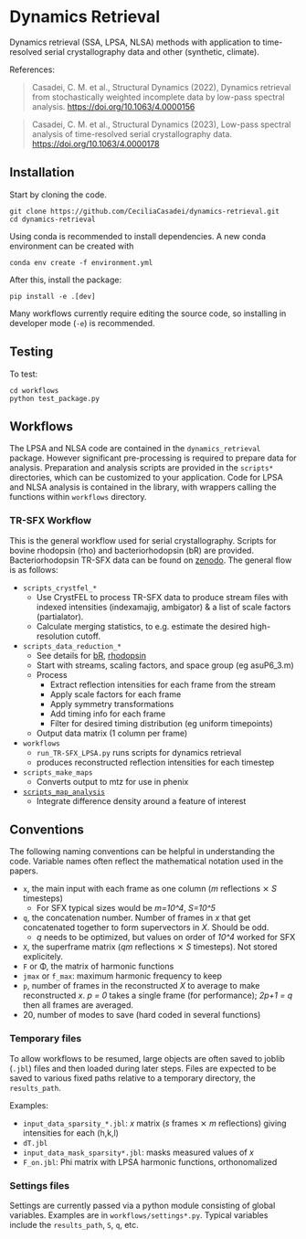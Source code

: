 # Dynamics Retrieval

Dynamics retrieval (SSA, LPSA, NLSA) methods with application to time-resolved serial crystallography data and other (synthetic, climate).

References:

> Casadei, C. M. et al., Structural Dynamics (2022),
> Dynamics retrieval from stochastically weighted incomplete data by low-pass spectral analysis.
> https://doi.org/10.1063/4.0000156

> Casadei, C. M. et al., Structural Dynamics (2023),
> Low-pass spectral analysis of time-resolved serial crystallography data.
> https://doi.org/10.1063/4.0000178

## Installation

Start by cloning the code.

    git clone https://github.com/CeciliaCasadei/dynamics-retrieval.git
    cd dynamics-retrieval

Using conda is recommended to install dependencies. A new conda environment can
be created with

    conda env create -f environment.yml

After this, install the package:

    pip install -e .[dev]

Many workflows currently require editing the source code, so installing in developer
mode (`-e`) is recommended.

## Testing

To test:

    cd workflows
    python test_package.py
    
## Workflows

The LPSA and NLSA code are contained in the `dynamics_retrieval` package.
However significant pre-processing is required to prepare data for analysis.
Preparation and analysis scripts are provided in the `scripts*` directories,
which can be customized to your application. Code for LPSA and NLSA analysis is
contained in the library, with wrappers calling the functions within
`workflows` directory.

### TR-SFX Workflow

This is the general workflow used for serial crystallography. Scripts for bovine
rhodopsin (rho) and bacteriorhodopsin (bR) are provided. Bacteriorhodopsin
TR-SFX data can be found on [zenodo](https://doi.org/10.5281/zenodo.7896581).
The general flow is as follows:

- `scripts_crystfel_*`
  - Use CrystFEL to process TR-SFX data to produce stream files 
    with indexed intensities (indexamajig, ambigator)
    & a list of scale factors (partialator).
  - Calculate merging statistics, 
    to e.g. estimate the desired high-resolution cutoff.
- `scripts_data_reduction_*`
  - See details for [bR](scripts_data_reduction_bR/README.md),
    [rhodopsin](scripts_data_reduction_rho/README.md)
  - Start with streams, scaling factors, and space group (eg asuP6_3.m)
  - Process
    - Extract reflection intensities for each frame from the stream
    - Apply scale factors for each frame
    - Apply symmetry transformations
    - Add timing info for each frame
    - Filter for desired timing distribution (eg uniform timepoints)
  - Output data matrix (1 column per frame)
- `workflows`
  - `run_TR-SFX_LPSA.py` runs scripts for dynamics retrieval
  - produces reconstructed reflection intensities for each timestep
- `scripts_make_maps` 
  - Converts output to mtz for use in phenix
- [`scripts_map_analysis`](scripts_map_analysis/README.md)
  - Integrate difference density around a feature of interest


## Conventions

The following naming conventions can be helpful in understanding the code. Variable
names often reflect the mathematical notation used in the papers.

- `x`, the main input with each frame as one column (*m* reflections ⨯ *S* timesteps)
  - For SFX typical sizes would be *m=10^4*, *S=10^5*
- `q`, the concatenation number. Number of frames in *x* that get concatenated together
  to form supervectors in *X*. Should be odd.
  - *q* needs to be optimized, but values on order of *10^4* worked for SFX
- `X`, the superframe matrix (*qm* reflections ⨯ *S* timesteps). Not stored explicitely.
- `F` or Φ, the matrix of harmonic functions
- `jmax` or `f_max`: maximum harmonic frequency to keep
- `p`, number of frames in the reconstructed *X* to average to make reconstructed *x*.
  *p = 0* takes a single frame (for performance); *2p+1 = q* then all frames are
  averaged.
- 20, number of modes to save (hard coded in several functions)


### Temporary files

To allow workflows to be resumed, large objects are often saved to joblib (`.jbl`) files
and then loaded during later steps. Files are expected to be saved to various fixed
paths relative to a temporary directory, the `results_path`.

Examples:
- `input_data_sparsity_*.jbl`: *x* matrix (*s* frames ⨯ *m* reflections) giving
  intensities for each (h,k,l)
- `dT.jbl`
- `input_data_mask_sparsity*.jbl`: masks measured values of *x*
- `F_on.jbl`: Phi matrix with LPSA harmonic functions, orthonomalized

### Settings files

Settings are currently passed via a python module consisting of global variables.
Examples are in `workflows/settings*.py`. Typical variables include the `results_path`,
`S`, `q`, etc.
